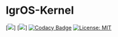 # IgrOS-Kernel
[![](https://github.com/IGR2014/IgrOS-Kernel/workflows/.github/workflows/i386.yml/badge.svg)]
[![](https://github.com/IGR2014/IgrOS-Kernel/workflows/.github/workflows/x86_64.yml/badge.svg)]
[![Codacy Badge](https://api.codacy.com/project/badge/Grade/1a4425daf2a946448a3d9c915c25da71)](https://app.codacy.com/app/IGR2014/IgrOS-Kernel?utm_source=github.com&utm_medium=referral&utm_content=IGR2014/IgrOS-Kernel&utm_campaign=Badge_Grade_Dashboard)
[![License: MIT](https://img.shields.io/badge/License-MIT-yellow.svg)](https://opensource.org/licenses/MIT)
